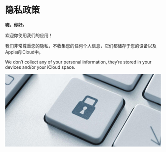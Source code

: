 # 隐私政策

**嗨，你好。**

欢迎你使用我们的应用！

我们非常尊重您的隐私，不收集您的任何个人信息，它们都储存于您的设备以及Apple的iCloud中。

We don’t collect any of your personal information, they’re stored in your devices and/or your iCloud space.

![privacy](assets/privacy.jpg "a locked lock on a computer keyboard")

